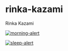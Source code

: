 # rinka-kazami
Rinka Kazami

[![morning-alert](https://github.com/wasabina67/rinka-kazami/actions/workflows/morning-alert.yml/badge.svg)](https://github.com/wasabina67/rinka-kazami/actions/workflows/morning-alert.yml)

[![sleep-alert](https://github.com/wasabina67/rinka-kazami/actions/workflows/sleep-alert.yml/badge.svg)](https://github.com/wasabina67/rinka-kazami/actions/workflows/sleep-alert.yml)

